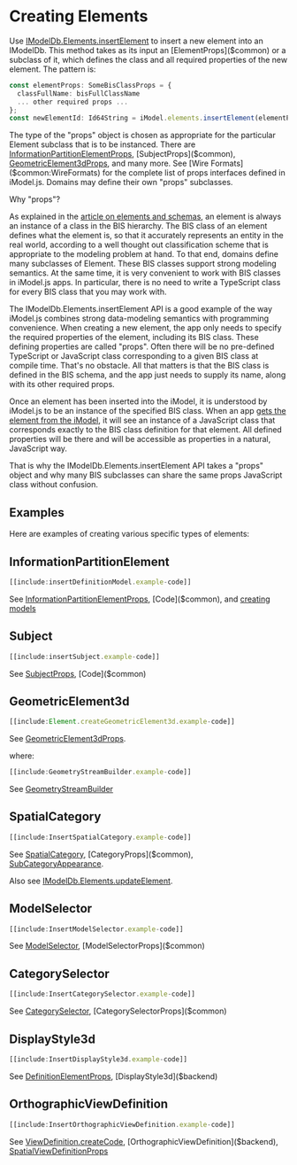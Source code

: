 # Creating Elements

Use [IModelDb.Elements.insertElement]($backend) to insert a new element into an IModelDb. This method takes as its input an [ElementProps]($common) or a subclass of it, which defines the class and all required properties of the new element. The pattern is:

``` ts
const elementProps: SomeBisClassProps = {
  classFullName: bisFullClassName
  ... other required props ...
};
const newElementId: Id64String = iModel.elements.insertElement(elementProps);
```

The type of the "props" object is chosen as appropriate for the particular Element subclass that is to be instanced. There are [InformationPartitionElementProps]($common), [SubjectProps]($common), [GeometricElement3dProps]($common), and many more. See [Wire Formats]($common:WireFormats) for the complete list of props interfaces defined in iModel.js. Domains may define their own "props" subclasses.

Why "props"?

As explained in the [article on elements and schemas](./SchemasAndElementsInTypeScript.md), an element is always an instance of a class in the BIS hierarchy. The BIS class of an element defines what the element is, so that it accurately represents an entity in the real world, according to a well thought out classification scheme that is appropriate to the modeling problem at hand. To that end, domains define many subclasses of Element. These BIS classes support strong modeling semantics. At the same time, it is very convenient to work with BIS classes in iModel.js apps. In particular, there is no need to write a TypeScript class for every BIS class that you may work with.

The IModelDb.Elements.insertElement API is a good example of the way iModel.js combines strong data-modeling semantics with programming convenience. When creating a new element, the app only needs to specify the required properties of the element, including its BIS class. These defining properties are called "props". Often there will be no pre-defined TypeScript or JavaScript class corresponding to a given BIS class at compile time. That's no obstacle. All that matters is that the BIS class is defined in the BIS schema, and the app just needs to supply its name, along with its other required props.

Once an element has been inserted into the iModel, it is understood by iModel.js to be an instance of the specified BIS class. When an app [gets the element from the iModel](./AccessElements.md), it will see an instance of a JavaScript class that corresponds exactly to the BIS class definition for that element. All defined properties will be there and will be accessible as properties in a natural, JavaScript way.

That is why the IModelDb.Elements.insertElement API takes a "props" object and why many BIS subclasses can share the same props JavaScript class without confusion.

## Examples

Here are examples of creating various specific types of elements:

## InformationPartitionElement

```ts
[[include:insertDefinitionModel.example-code]]
```

See [InformationPartitionElementProps]($common), [Code]($common), and [creating models](./CreateModels.md)

## Subject

```ts
[[include:insertSubject.example-code]]
```

See [SubjectProps]($common), [Code]($common)

## GeometricElement3d

``` ts
[[include:Element.createGeometricElement3d.example-code]]
```
See [GeometricElement3dProps]($common).

where:

``` ts
[[include:GeometryStreamBuilder.example-code]]
```

See [GeometryStreamBuilder]($common)

## SpatialCategory

``` ts
[[include:InsertSpatialCategory.example-code]]
```

See [SpatialCategory]($backend), [CategoryProps]($common), [SubCategoryAppearance]($common).

Also see [IModelDb.Elements.updateElement]($backend).

## ModelSelector

``` ts
[[include:InsertModelSelector.example-code]]
```

See [ModelSelector]($backend), [ModelSelectorProps]($common)

## CategorySelector

``` ts
[[include:InsertCategorySelector.example-code]]
```

See [CategorySelector]($backend), [CategorySelectorProps]($common)

## DisplayStyle3d

``` ts
[[include:InsertDisplayStyle3d.example-code]]
```

See [DefinitionElementProps]($common), [DisplayStyle3d]($backend)

## OrthographicViewDefinition

``` ts
[[include:InsertOrthographicViewDefinition.example-code]]
```

See [ViewDefinition.createCode]($backend), [OrthographicViewDefinition]($backend), [SpatialViewDefinitionProps]($common)
